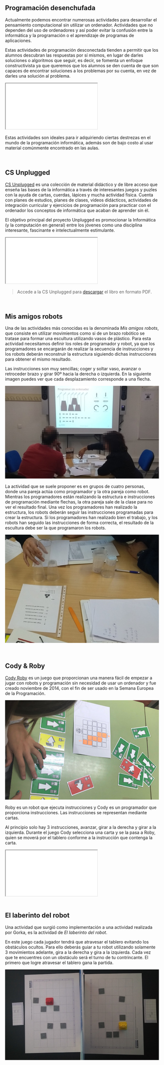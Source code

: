 ## Programación desenchufada

Actualmente podemos encontrar numerosas actividades para desarrollar el pensamiento computacional sin utilizar un ordenador. Actividades que no dependen del uso de ordenadores y así poder evitar la confusión entre la informática y la programación o el aprendizaje de programas de aplicaciones.

Estas actividades de programación desconectada tienden a permitir que los alumnos descubran las respuestas por sí mismos, en lugar de darles soluciones o algoritmos que seguir, es decir, se fomenta un enfoque constructivista ya que queremos que los alumnos se den cuenta de que son capaces de encontrar soluciones a los problemas por su cuenta, en vez de darles una solución al problema.

<div class="iframe">
  <iframe src="//www.youtube.com/embed/l7FwWt16IY4" allowfullscreen></iframe>
</div>

Estas actividades son ideales para ir adquiriendo ciertas destrezas en el mundo de la programación informática, además son de bajo costo al usar material comúnmente encontrado en las aulas.



<br />



## CS Unplugged

<a target="_blank" href="https://csunplugged.org/es/">CS Unplugged</a> es una colección de material didáctico y de libre acceso que enseña las bases de la informática a través de interesantes juegos y puzles con la ayuda de cartas, cuerdas, lápices y mucha actividad física. Cuenta con planes de estudios, planes de clases, vídeos didácticos, actividades de integración curricular y ejercicios de programación para practicar con el ordenador los conceptos de informática que acaban de aprender sin él. 

El objetivo principal del proyecto Unplugged es promocionar la Informática (y la computación en general) entre los jóvenes como una disciplina interesante, fascinante e intelectualmente estimulante. 

<div class="iframe">
  <iframe src="//www.youtube.com/embed/KOYy4kyLEHs" allowfullscreen></iframe>
</div>

> Accede a la CS Unplugged para <a target="_blank" href="https://classic.csunplugged.org/books/">descargar</a> el libro en formato PDF.



<br />



## Mis amigos robots

Una de las actividades más conocidas es la denominada *Mis amigos robots*, que consiste en utilizar movimientos como si de un brazo robótico se tratase para formar una escultura utilizando vasos de plástico. Para esta actividad necesitamos definir los roles de programador y robot, ya que los programadores se encargarán de realizar la secuencia de instrucciones y los robots deberán reconstruir la estructura siguiendo dichas instrucciones para obtener el mismo resultado.

Las instrucciones son muy sencillas; coger y soltar vaso, avanzar o retroceder brazo y girar 90º hacia la derecha o izquierda. En la siguiente imagen puedes ver que cada desplazamiento corresponde a una flecha.

![](img/vasos-programadores.jpg "Equipo programadores")

La actividad que se suele proponer es en grupos de cuatro personas, donde una pareja actúa como programador y la otra pareja como robot. Mientras los programadores están realizando la estructura e instrucciones de programación mediante flechas, la otra pareja sale de la clase para no ver el resultado final. Una vez los programadores han realizado la estructura, los robots deberán seguir las instrucciones programadas para crear la estructura. Si los programadores han realizado bien el trabajo, y los robots han seguido las instrucciones de forma correcta, el resultado de la escultura debe ser la que programaron los robots.

![](img/vasos-robots.jpg "Equipo robots")



<br />



## Cody & Roby

<a target="_blank" href="http://codeweek.it/cody-roby-en/">Cody Roby</a> es un juego que proporcionan una manera fácil de empezar a jugar con robots y programación sin necesidad de usar un ordenador y fue creado noviembre de 2014, con el fin de ser usado en la Semana Europea de la Programación.

![](img/codyroby.jpg "Cody & Roby")

Roby es un robot que ejecuta instrucciones y Cody es un programador que proporciona instrucciones. Las instrucciones se representan mediante cartas. 

Al principio solo hay 3 instrucciones, avanzar, girar a la derecha y girar a la izquierda. Durante el juego Cody selecciona una carta y se la pasa a Roby, quien se moverá por el tablero conforme a la instrucción que contenga la carta.

<div class="iframe">
  <iframe src="//www.youtube.com/embed/JiGjrOwOz6Y" allowfullscreen></iframe>
</div>



<br />


## El laberinto del robot

Una actividad que surgió como implementación a una actividad realizada por Gorka, es la actividad de *El laberinto del robot*.

En este juego cada jugador tendrá que atravesar el tablero evitando los obstáculos ocultos. Para ello deberás guiar a tu robot utilizando solamente 3 movimientos adelante, gira a la derecha y gira a la izquierda. Cada vez que te encuentres con un obstáculo será el turno de tu contrincante. El primero que logre atravesar el tablero gana la partida.

![](img/laberinto.jpg "Laberinto por Gorka y Migue")

